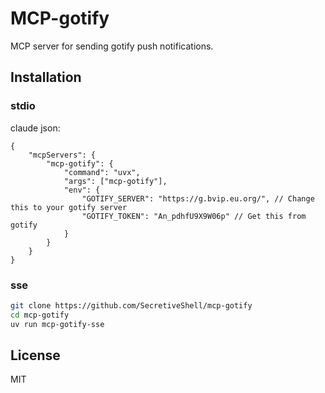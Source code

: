 # MCP-gotify

MCP server for sending gotify push notifications.

## Installation

### stdio

claude json:

```json5
{
    "mcpServers": {
        "mcp-gotify": {
            "command": "uvx",
            "args": ["mcp-gotify"],
            "env": {
                "GOTIFY_SERVER": "https://g.bvip.eu.org/", // Change this to your gotify server
                "GOTIFY_TOKEN": "An_pdhfU9X9W06p" // Get this from gotify
            }
        }
    }
}
```

### sse

```bash
git clone https://github.com/SecretiveShell/mcp-gotify
cd mcp-gotify
uv run mcp-gotify-sse
```

## License

MIT
